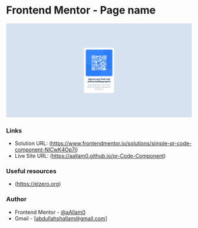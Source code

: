 # Frontend Mentor - Page name

![](images/qr-code.png)

### Links

- Solution URL: (https://www.frontendmentor.io/solutions/simple-qr-code-component-NlCwK4Op7i)
- Live Site URL: (https://aallam0.github.io/qr-Code-Component)

### Useful resources

- (https://elzero.org)

### Author

- Frontend Mentor - [@aAllam0](https://www.frontendmentor.io/profile/aAllam0)
- Gmail - [abdullahshallam@gmail.com]
